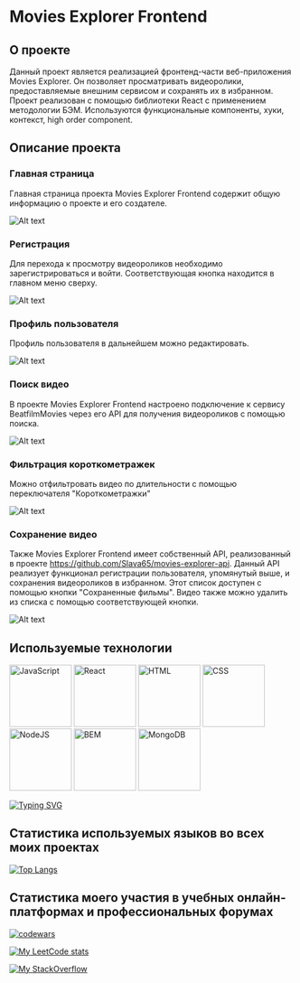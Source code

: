 # Movies Explorer Frontend
## О проекте
 
Данный проект является реализацией фронтенд-части веб-приложения Movies Explorer. Он позволяет просматривать видеоролики, предоставляемые внешним сервисом и сохранять их в избранном. Проект реализован  с помощью библиотеки React с применением методологии БЭМ. Используются функциональные компоненты, хуки, контекст, high order component.

## Описание проекта

### Главная страница

Главная страница проекта Movies Explorer Frontend содержит общую информацию о проекте и его создателе. 

![Alt text](/public/readme_pic_about.png?raw=true "О проекте")

### Регистрация

Для перехода к просмотру видеороликов необходимо зарегистрироваться и войти. Соответствующая кнопка находится в главном меню сверху. 

![Alt text](/public/readme_pic_registration.png?raw=true "Окно регистрации")

### Профиль пользователя

Профиль пользователя в дальнейшем можно редактировать.

![Alt text](/public/readme_pic_edit_profile.png?raw=true "Редактирование профиля пользователя")

### Поиск видео

В проекте Movies Explorer Frontend настроено подключение к сервису BeatfilmMovies через его API для получения видеороликов с помощью поиска.

![Alt text](/public/readme_pic_search.png?raw=true "Поиск видеороликов")

### Фильтрация короткометражек

Можно отфильтровать видео по длительности с помощью переключателя "Короткометражки"

![Alt text](/public/readme_pic_short.png?raw=true "Короткометражки")

### Сохранение видео

Также Movies Explorer Frontend имеет собственный API, реализованный в проекте https://github.com/Slava65/movies-explorer-api. Данный API реализует функционал регистрации пользователя, упомянутый выше, и сохранения видеороликов в избранном. Этот список доступен с помощью кнопки "Сохраненные фильмы". Видео также можно удалить из списка с помощью соответствующей кнопки.

![Alt text](/public/readme_pic_saved.png?raw=true "Сохраненные фильмы")

## Используемые технологии 

<div display="flex" justify-content="space-between" width="100%">
<img src="/public/readme_pic_techs/javascript.svg" width="110" height="110" alt="JavaScript">
<img src="/public/readme_pic_techs/react.svg" width="110" height="110" alt="React">
<img src="/public/readme_pic_techs/html5.svg" width="110" height="110" alt="HTML">
<img src="/public/readme_pic_techs/css3.svg" width="110" height="110" alt="CSS">
<img src="/public/readme_pic_techs/nodedotjs.svg" width="110" height="110" alt="NodeJS">
<img src="/public/readme_pic_techs/bem.svg" width="110" height="110" alt="BEM">
<img src="/public/readme_pic_techs/mongodb.svg" width="110" height="110" alt="MongoDB">
</div>

[![Typing SVG](https://readme-typing-svg.herokuapp.com?font=Fira+Code&weight=600&size=30&pause=1000&color=1843FF&background=3DFF4622&vCenter=true&random=false&width=800&lines=JavaScript+React+HTML+CSS+NodeJS+%D0%91%D0%AD%D0%9C+MongoDB+)](https://git.io/typing-svg)

## Статистика используемых языков во всех моих проектах

[![Top Langs](https://github-readme-stats.vercel.app/api/top-langs/?username=Slava65&layout=compact&custom_title=Используемые_языки&locale=ru)](https://github.com/anuraghazra/github-readme-stats)

## Статистика моего участия в учебных онлайн-платформах и профессиональных форумах

[![codewars](https://www.codewars.com/users/SuperPowerMan/badges/large)](https://www.codewars.com/users/SuperPowerMan)

[![My LeetCode stats](https://leetcode-stats-six.vercel.app/api?username=Tuzenbobel)](https://github.com/Tuzenbobel/leetcode-stats)

[![My StackOverflow](https://github-readme-stackoverflow.vercel.app/?userID=455668)](https://ru.stackoverflow.com/users/455668/slava65) 

